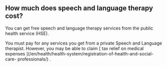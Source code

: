 ##  How much does speech and language therapy cost?

You can get free speech and language therapy services from the public health
service (HSE).

You must pay for any services you get from a private Speech and Language
therapist. However, you may be able to claim [ tax relief on medical expenses
](/en/health/health-system/registration-of-health-and-social-care-
professionals/) .

